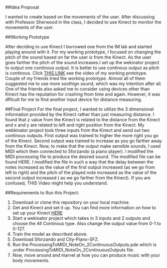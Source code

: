##Idea Proposal

I wanted to create based on the movements of the user. After discussing with Professor Sherwood in the class, I decided to use Kinect to monitor the movements of the user. 

##Working Prototype

After deciding to use Kinect I borrowed one from the IM lab and started playing around with it. For my working prototype, I focused on changing the pitch of the sound based on far the user is from the Kinect. As the user goes farther the pitch of the sound increases.I set up the wekinator project to output one continous output. It is better to use continous output as pitch is continous.  Click [THIS LINK](https://www.youtube.com/watch?v=RInJLYd5LOk&feature=youtu.be) see the video of my working prototype. Couple of my friends tried the working prototype. Almost all of them suggested me to use more soothign sound, which was my intention after all. One of the friends also asked me to consider using devices other than Kinect has the reputation for crashing from time and again. However, it was dfficult for me to find another input device for distance measuring. 

##Final Project
For the final project, I wanted to utilize the 3 dimensional information provided by the Kinect rather than just measuring distance. I found that z value from the Kinect is related to the distance from the Kinect and x and y are related to left and right position from the Kinect. 
My webkinator project took three inputs from the Kinect and send out two continous outputs. First output was trained to higher the more right you go of the Kinect. Second output was trained to increase as you go farther away from the Kinect. 
Now, to make that the output make sensible sounds, I used MIDI which then connected to Sforzando (a piano player). I modified the MIDI processing file to produce the desired sound. The modified file can be found HERE. I modified the file in such a way that the delay between the notes increased as the value of the first output increased (as we go from left to right) and the pitch of the played note increased as the value of the second output increased ( as we go farther from the Kinect). If you are confused, THIS Video might help you understand.  

##Requirements to Run this Project:
1. Download or clone this repository on your local machine.
2. Get and Kinect and set it up. You can find more information on how to set up your Kinect [HERE](https://github.com/ml4a/ml4a-ofx/releases)
3. Start a wekinator project which takes in 3 inputs and 2 outputs and choose the All Continous type. Also change the output value from 0-1 to 0-127.
4. Train the model as described above. 
5. Download Sforzando and City-Piano-SFZ. 
6. Run the ProcessingToMIDI_NoteOn_2ContinuousOutputs.pde which is under ProcessingToMIDI_NoteOn_2ContinuousOutputs file. 
7. Now, move around and marvel at how you can produce music with your body movements. 
